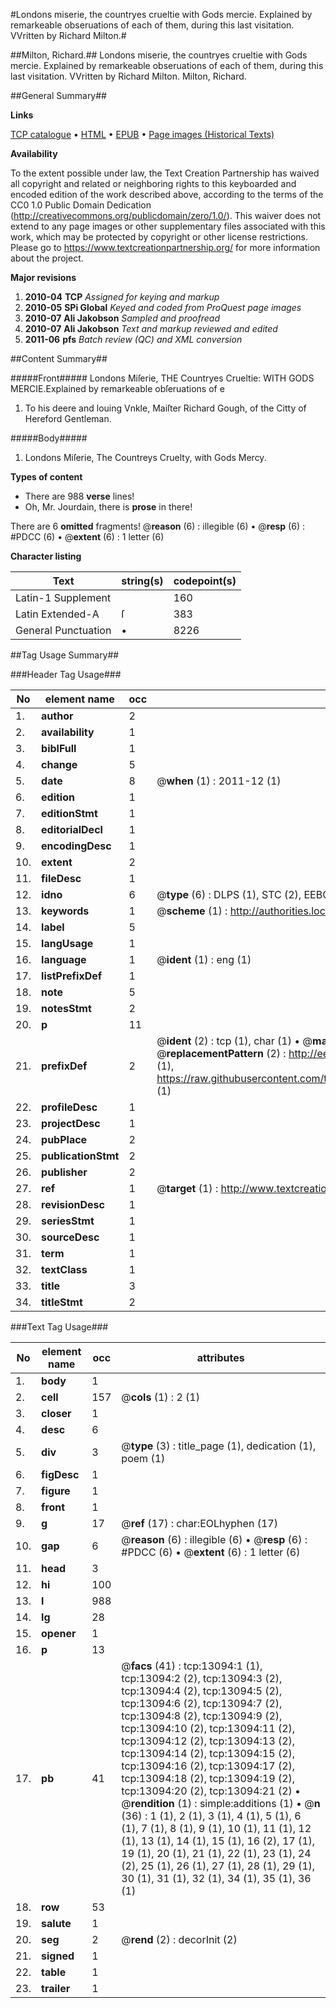 #Londons miserie, the countryes crueltie with Gods mercie. Explained by remarkeable obseruations of each of them, during this last visitation. VVritten by Richard Milton.#

##Milton, Richard.##
Londons miserie, the countryes crueltie with Gods mercie. Explained by remarkeable obseruations of each of them, during this last visitation. VVritten by Richard Milton.
Milton, Richard.

##General Summary##

**Links**

[TCP catalogue](http://www.ota.ox.ac.uk/tcp/)  • 
[HTML](http://tei.it.ox.ac.uk/tcp/Texts-HTML/free/A07/A07556.html)  • 
[EPUB](http://tei.it.ox.ac.uk/tcp/Texts-EPUB/free/A07/A07556.epub) • 
[Page images (Historical Texts)](https://historicaltexts.jisc.ac.uk/eebo-99848022e)

**Availability**

To the extent possible under law, the Text Creation Partnership has waived all copyright and related or neighboring rights to this keyboarded and encoded edition of the work described above, according to the terms of the CC0 1.0 Public Domain Dedication (http://creativecommons.org/publicdomain/zero/1.0/). This waiver does not extend to any page images or other supplementary files associated with this work, which may be protected by copyright or other license restrictions. Please go to https://www.textcreationpartnership.org/ for more information about the project.

**Major revisions**

1. __2010-04__ __TCP__ *Assigned for keying and markup*
1. __2010-05__ __SPi Global__ *Keyed and coded from ProQuest page images*
1. __2010-07__ __Ali Jakobson__ *Sampled and proofread*
1. __2010-07__ __Ali Jakobson__ *Text and markup reviewed and edited*
1. __2011-06__ __pfs__ *Batch review (QC) and XML conversion*

##Content Summary##

#####Front#####
Londons Miſerie, THE Countryes Crueltie: WITH GODS MERCIE.Explained by remarkeable obſeruations of e
1. To his deere and louing Vnkle, Maiſter Richard Gough, of the Citty of Hereford Gentleman.

#####Body#####

1. Londons Miſerie, The Countreys Cruelty, with Gods Mercy.

**Types of content**

  * There are 988 **verse** lines!
  * Oh, Mr. Jourdain, there is **prose** in there!

There are 6 **omitted** fragments! 
 @__reason__ (6) : illegible (6)  •  @__resp__ (6) : #PDCC (6)  •  @__extent__ (6) : 1 letter (6)

**Character listing**


|Text|string(s)|codepoint(s)|
|---|---|---|
|Latin-1 Supplement| |160|
|Latin Extended-A|ſ|383|
|General Punctuation|•|8226|

##Tag Usage Summary##

###Header Tag Usage###

|No|element name|occ|attributes|
|---|---|---|---|
|1.|__author__|2||
|2.|__availability__|1||
|3.|__biblFull__|1||
|4.|__change__|5||
|5.|__date__|8| @__when__ (1) : 2011-12 (1)|
|6.|__edition__|1||
|7.|__editionStmt__|1||
|8.|__editorialDecl__|1||
|9.|__encodingDesc__|1||
|10.|__extent__|2||
|11.|__fileDesc__|1||
|12.|__idno__|6| @__type__ (6) : DLPS (1), STC (2), EEBO-CITATION (1), PROQUEST (1), VID (1)|
|13.|__keywords__|1| @__scheme__ (1) : http://authorities.loc.gov/ (1)|
|14.|__label__|5||
|15.|__langUsage__|1||
|16.|__language__|1| @__ident__ (1) : eng (1)|
|17.|__listPrefixDef__|1||
|18.|__note__|5||
|19.|__notesStmt__|2||
|20.|__p__|11||
|21.|__prefixDef__|2| @__ident__ (2) : tcp (1), char (1)  •  @__matchPattern__ (2) : ([0-9\-]+):([0-9IVX]+) (1), (.+) (1)  •  @__replacementPattern__ (2) : http://eebo.chadwyck.com/downloadtiff?vid=$1&page=$2 (1), https://raw.githubusercontent.com/textcreationpartnership/Texts/master/tcpchars.xml#$1 (1)|
|22.|__profileDesc__|1||
|23.|__projectDesc__|1||
|24.|__pubPlace__|2||
|25.|__publicationStmt__|2||
|26.|__publisher__|2||
|27.|__ref__|1| @__target__ (1) : http://www.textcreationpartnership.org/docs/. (1)|
|28.|__revisionDesc__|1||
|29.|__seriesStmt__|1||
|30.|__sourceDesc__|1||
|31.|__term__|1||
|32.|__textClass__|1||
|33.|__title__|3||
|34.|__titleStmt__|2||


###Text Tag Usage###

|No|element name|occ|attributes|
|---|---|---|---|
|1.|__body__|1||
|2.|__cell__|157| @__cols__ (1) : 2 (1)|
|3.|__closer__|1||
|4.|__desc__|6||
|5.|__div__|3| @__type__ (3) : title_page (1), dedication (1), poem (1)|
|6.|__figDesc__|1||
|7.|__figure__|1||
|8.|__front__|1||
|9.|__g__|17| @__ref__ (17) : char:EOLhyphen (17)|
|10.|__gap__|6| @__reason__ (6) : illegible (6)  •  @__resp__ (6) : #PDCC (6)  •  @__extent__ (6) : 1 letter (6)|
|11.|__head__|3||
|12.|__hi__|100||
|13.|__l__|988||
|14.|__lg__|28||
|15.|__opener__|1||
|16.|__p__|13||
|17.|__pb__|41| @__facs__ (41) : tcp:13094:1 (1), tcp:13094:2 (2), tcp:13094:3 (2), tcp:13094:4 (2), tcp:13094:5 (2), tcp:13094:6 (2), tcp:13094:7 (2), tcp:13094:8 (2), tcp:13094:9 (2), tcp:13094:10 (2), tcp:13094:11 (2), tcp:13094:12 (2), tcp:13094:13 (2), tcp:13094:14 (2), tcp:13094:15 (2), tcp:13094:16 (2), tcp:13094:17 (2), tcp:13094:18 (2), tcp:13094:19 (2), tcp:13094:20 (2), tcp:13094:21 (2)  •  @__rendition__ (1) : simple:additions (1)  •  @__n__ (36) : 1 (1), 2 (1), 3 (1), 4 (1), 5 (1), 6 (1), 7 (1), 8 (1), 9 (1), 10 (1), 11 (1), 12 (1), 13 (1), 14 (1), 15 (1), 16 (2), 17 (1), 19 (1), 20 (1), 21 (1), 22 (1), 23 (1), 24 (2), 25 (1), 26 (1), 27 (1), 28 (1), 29 (1), 30 (1), 31 (1), 32 (1), 34 (1), 35 (1), 36 (1)|
|18.|__row__|53||
|19.|__salute__|1||
|20.|__seg__|2| @__rend__ (2) : decorInit (2)|
|21.|__signed__|1||
|22.|__table__|1||
|23.|__trailer__|1||
